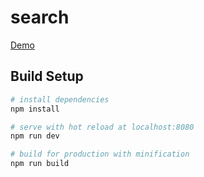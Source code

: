 # search

[Demo](http://htmlpreview.github.io/?https://github.com/liuyexin808/Vue-practice/blob/gh-pages/search/index.html) <br>

## Build Setup

``` bash
# install dependencies
npm install

# serve with hot reload at localhost:8080
npm run dev

# build for production with minification
npm run build
```



